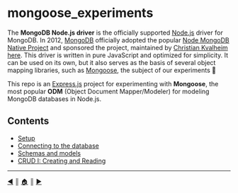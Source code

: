 # mongoose_experiments
The **MongoDB Node.js driver** is the officially supported [Node.js][0] driver for MongoDB.  In 2012, [MongoDB][1] officially adopted the popular [Node MongoDB Native Project][2] and sponsored the project, maintained by [Christian Kvalheim here][3]. This driver is written in pure JavaScript and optimized for simplicity. It can be used on its own, but it also serves as the basis of several object mapping libraries, such as [Mongoose][4], the subject of our experiments :pill:

This repo is an [Express.js][5] project for experimenting with **Mongoose**, the most popular **ODM** (Object Document Mapper/Modeler) for modeling MongoDB databases in Node.js.

## Contents
* [Setup][l1]
* [Connecting to the database][l2]
* [Schemas and models][l3]
* [CRUD I: Creating and Reading][l4]

---
[:arrow_backward:][back] ║ [:house:][home] ║ [:arrow_forward:][next]

<!-- navigation -->
[home]: #
[back]: #
[next]: README/setup.md

<!-- links -->
[0]: https://nodejs.org/en/
[1]: https://www.mongodb.org/
[2]: http://mongodb.github.io/node-mongodb-native/
[3]: https://github.com/mongodb/node-mongodb-native
[4]: http://mongoosejs.com/
[5]: http://expressjs.com/en/index.html

<!-- menu -->
[l1]: README/setup.md
[l2]: README/connecting.md
[l3]: README/schemas_and_models.md
[l4]: README/crud_1.md
